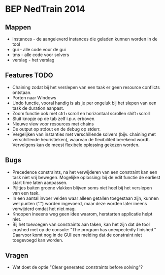 # BEP NedTrain 2014
## Mappen
 - instances - de aangeleverd instances die geladen kunnen worden in de tool
 - gui - alle code voor de gui
 - tms - alle code voor solvers
 - verslag - het verslag
## Features TODO
 - Chaining zodat bij het verslepen van een taak er geen resource conflicts ontstaan.
 - Porten naar Windows
 - Undo functie, vooral handig is als je per ongeluk bij het slepen van een task de duration aanpast.
 - Zoom functie ook met ctrl+scroll en horizontaal scrollen shift+scroll
 - Sluit knopje op de tab zelf i.p.v. erboven. 
 - Nieuwe view voor resources met chains
 - De output op stdout en de debug op stderr.
 - Vergelijken van instanties met verschillende solvers (bijv. chaining met verschillende heuristieken), waarvan de flexibiliteit berekend wordt. Vervolgens kan de meest flexibele oplossing gekozen worden.
## Bugs
 - Precedence constraints, na het verwijderen van een constraint kan een task niet vrij bewegen. Mogelijke oplossing: bij de edit functie de earliest start time laten aanpassen. 
 - Pijltjes buiten groene vlakken blijven soms niet heel bij het verslepen van een task.
 - In een aantal invoer velden waar alleen getallen toegestaan zijn, kunnen wel punten (".") worden ingevoerd, maar deze worden later ineens verwijderd omdat het niet mag. 
 - Knoppen ineeens weg geen idee waarom, herstarten applicatie helpt niet.
 - Bij het toevoegen van constraints aan taken, kan het zijn dat de tool crashed met op de console: "The program has unexpectedly finished." Daarvoor komt nog in de GUI een melding dat de constraint niet toegevoegd kan worden. 
## Vragen
 - Wat doet de optie "Clear generated constraints before solving"?
